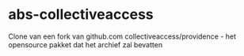 # abs-collectiveaccess
Clone van een fork van github.com collectiveaccess/providence - het opensource pakket dat het archief zal bevatten
